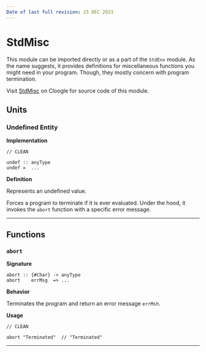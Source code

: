 ```yaml
---
Date of last full revision: 25 DEC 2023
---
```


# StdMisc

This module can be imported directly or as a part of the `StdEnv` module.
As the name suggests, it provides definitions for miscellaneous functions you might need in your program.
Though, they mostly concern with program termination.

Visit [StdMisc](https://cloogle.org/src/#base-stdenv/StdMisc;icl;line=1) on Cloogle for source code of this module.

## Units

### Undefined Entity

**Implementation**

```cleanm
// CLEAN

undef :: anyType
undef =  ...
```

**Definition**

Represents an undefined value.

Forces a program to terminate if it is ever evaluated.
Under the hood, it invokes the `abort` function with a specific error message.

---

## Functions

### `abort`

**Signature**

```Clean
abort :: {#Char} -> anyType
abort    errMsg  => ...
```

**Behavior**

Terminates the program and return an error message `errMsh`.

**Usage**

```clean
// CLEAN
 
abort "Terminated"  // "Terminated"
```

---